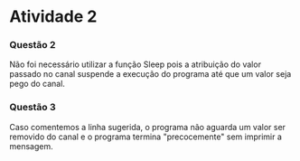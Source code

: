 # Atividade 2
### Questão 2
Não foi necessário utilizar a função Sleep pois a atribuição do valor passado no canal suspende a execução do programa até que um valor seja pego do canal.

### Questão 3
Caso comentemos a linha sugerida, o programa não aguarda um valor ser removido do canal e o programa termina "precocemente" sem imprimir a mensagem.